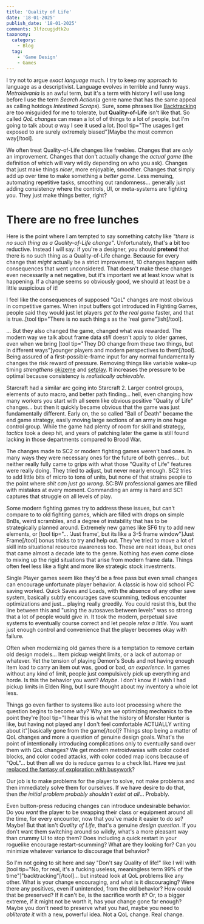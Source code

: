 ```yaml
---
title: 'Quality of Life'
date: '18-01-2025'
publish_date: '18-01-2025'
comments: 3lfzcugjdtk2u
taxonomy:
  category:
    - Blog
  tag:
    - 'Game Design'
    - Games
---
```


I try not to argue *exact language* much. I try to keep my approach to language as a descriptivist. Language evolves in terrible and funny ways. *Metroidvania* is an awful term, but it's a term with history I will use long before I use the term *Search Action*(a genre name that has the same appeal as calling hotdogs *Intestined Scraps*). Sure, some phrases like [Backtracking](../backtracking/) are too misguided for me to tolerate, but **Quality-of-Life** isn't like that. So called *QoL changes* can mean a lot of of things to a lot of people, but I'm going to talk about *a* way I see it used a lot. [tool tip="The usages I get exposed to are surely extremely biased"]Maybe the most common way[/tool].

We often treat Quality-of-Life changes like freebies. Changes that are *only* an improvement. Changes that don't actually change the *actual game* (the definition of which will vary wildly depending on who you ask). Changes that just make things *nicer*, more enjoyable, smoother. Changes that simply add up over time to make something a *better game*. Less menuing, automating repetitive tasks, smoothing out randomness... generally just adding consistency where the controls, UI, or meta-systems are fighting you. They just make things better, right?

# There are no free lunches

Here is the point where I am tempted to say something catchy like *"there is no such thing as a Quality-of-Life change"*. Unfortunately, that's a bit too reductive. Instead I will say: if you're a designer, you should **pretend** that there is no such thing as a Quality-of-Life change. Because for every change that *might* actually be a strict improvement, 10 changes happen with consequences that went unconsidered. That doesn't make these changes even necessarily a net negative, but it's important we at least know what is happening. If a change seems so obviously good, we should at least be a little suspicious of it!

I feel like the consequences of supposed "QoL" changes are most obvious in competitive games. When input buffers got introduced in Fighting Games, people said they would just let players *get to the real game* faster, and that is true..[tool tip="There is no such thing s as the 'real game"]ish[/tool].

... But they also changed the game, changed what was rewarded. The modern way we talk about frame data *still* doesn't apply to older games, even when we bring [tool tip="They DO change from these two things, but in different ways"]younger players and modern perspectives to them[/tool]. Being assured of a first-possible-frame input for any normal fundamentally changes the risk reward of pressure. Removing things like variable wake-up timing *strengthens* [okizeme](https://glossary.infil.net/?t=Okizeme) and [setplay](https://glossary.infil.net/?t=Set%20Play). It increases the pressure to be optimal because consistency is *realistically achievable*.

Starcraft had a similar arc going into Starcraft 2. Larger control groups, elements of auto macro, and better path finding... hell, even changing how many workers you start with all seem like obvious positive "Quality of Life" changes... but then it quickly became obvious that the game was just fundamentally different. Early on, the so called "Ball of Death" became the end game strategy, easily moving large sections of an army in one huge control group. While the game had plenty of room for skill and strategy, *tactics* took a deep hit, and years of patching later the game is still found lacking in those departments compared to Brood War.

The changes made to SC2 or modern fighting games weren't bad ones. In many ways they were necessary ones for the future of both genres... but neither really fully came to grips with what those "Quality of Life" features were really doing. They tried to adjust, but never nearly enough. SC2 tries to add little bits of micro to tons of units, but none of that strains people to the point where *shit can just go wrong*. SC:BW professional games are filled with mistakes at every moment. Commanding an army is hard and SC1 captures that struggle on all levels of play.

Some modern fighting games try to address these issues, but can't compare to to old fighting games, which are filled with drops on simple BnBs, weird scrambles, and a degree of instability that has to be strategically planned around. Extremely new games like SF6 try to add new elements, or [tool tip="... 'Just frame', but its like a 3-5 frame window"]Just Frame[/tool] bonus tricks to try and help out. They've tried to move a lot of skill into situational resource awareness too. These are neat ideas, but ones that came almost a decade late to the genre. Nothing has even come close to mixing up the rigid situations that arise from modern frame data. Things often feel less like a fight and more like strategic stock investments.

Single Player games seem like they'd be a free pass but even small changes can encourage unfortunate player behavior. A classic is how old school PC saving worked. Quick Saves and Loads, with the absence of any other save system, basically subtly encourages save scumming, tedious encounter optimizations and just... playing really greedily. You could resist this, but the line between this and "using the autosaves between levels" was so strong that a lot of people would give in. It took the modern, perpetual save systems to eventually course correct and let people *relax a little*. You want just enough control and convenience that the player becomes okay with failure.

Often when modernizing old games there is a temptation to remove certain old design models... Item pickup weight limits, or a lack of automap or whatever. Yet the tension of playing Demon's Souls and not having enough item load to carry an item out was, good or bad, *an experience*. In games without any kind of limit, people just compulsively pick up everything and horde. Is this the behavior you want? *Maybe*. I don't know if I wish I had pickup limits in Elden Ring, but I sure thought about my inventory a whole lot less.

Things go even farther to systems like auto loot processing where the question begins to become *why*? Why are we optimizing mechanics to the point they're [tool tip="I hear this is what the history of Monster Hunter is like, but having not played any I don't feel comfortable ACTUALLY writing about it"]basically gone from the game[/tool]? Things stop being a matter of QoL changes and more a question of genuine design goals. What's the point of intentionally introducing complications only to eventually sand over them with *QoL* changes? We get modern metroidvanias with color coded blocks, and color coded attacks, with color coded map icons because of "QoL"... but then all we do is reduce games to a check list. Have we just [replaced the fantasy of exploration with busywork](../the-mechanics-of-a-metroidvania-are-tools-not-the-destination/)? 

Our job is to make problems for the player to solve, not make problems and then immediately solve them for ourselves. If we have desire to do that, then *the initial problem probably shouldn't exist at all*... Probably.

Even button-press reducing changes can introduce undesirable behavior. Do you *want* the player to be swapping their class or equipment around all the time, for every encounter, now that you've made it easier to do so? Maybe! But that isn't *Quality of Life*, that's a genuine *design question*. If you don't want them switching around so wildly, what's a more pleasant way than crummy UI to stop them? Does including a quick restart in your roguelike encourage restart-scumming? What are they looking for? Can you minimize whatever variance to discourage that behavior?

So I'm not going to sit here and say "Don't say Quality of life!" like I will with [tool tip="No, for real, it's a fucking useless, meaningless term 99% of the time"]"backtracking"[/tool]... but instead look at QoL problems like any other. What is your change encouraging, and what is it discouraging? Were there any positives, even if unintended, from the old behavior? How could that be preserved? If it can't be, is the sacrifice worth it? Or, to a bigger extreme, if it might not be worth it, has your change gone far enough? Maybe you don't need to preserve what you had, maybe you need to *obliterate it* with a new, powerful idea. Not a QoL change. Real change.
